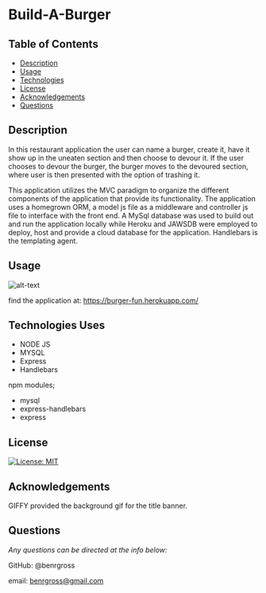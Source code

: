 # Build-A-Burger

## Table of Contents

- [Description](#description)
- [Usage](#usage)
- [Technologies](#technologies)
- [License](#license)
- [Acknowledgements](#acknowledgements)
- [Questions](#questions)

## Description

In this restaurant application the user can name a burger, create it, have it show up in the uneaten section and then choose to devour it. If the user chooses to devour the burger, the burger moves to the devoured section, where user is then presented with the option of trashing it.

This application utilizes the MVC paradigm to organize the different components of the application that provide its functionality. The application uses a homegrown ORM, a model js file as a middleware and controller js file to interface with the front end. A MySql database was used to build out and run the application locally while Heroku and JAWSDB were employed to deploy, host and provide a cloud database for the application. Handlebars is the templating agent.

## Usage

![alt-text](/public/assets/gif/burger.gif)

find the application at: https://burger-fun.herokuapp.com/

## Technologies Uses

- NODE JS
- MYSQL
- Express
- Handlebars

npm modules;

- mysql
- express-handlebars
- express

## License

[![License: MIT](https://img.shields.io/badge/License-MIT-yellow.svg)](https://opensource.org/licenses/MIT)

## Acknowledgements

GIFFY provided the background gif for the title banner.

## Questions

_Any questions can be directed at the info below:_

GitHub: @benrgross

email: benrgross@gmail.com
